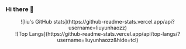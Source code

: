 ### Hi there 👋

<!--
**liuyunhaozz/liuyunhaozz** is a ✨ _special_ ✨ repository because its `README.md` (this file) appears on your GitHub profile.

Here are some ideas to get you started:

- 🔭 I’m currently working on ...
- 🌱 I’m currently learning ...
- 👯 I’m looking to collaborate on ...
- 🤔 I’m looking for help with ...
- 💬 Ask me about ...
- 📫 How to reach me: ...
- 😄 Pronouns: ...
- ⚡ Fun fact: ...
-->

<div align=center>![liu's GitHub stats](https://github-readme-stats.vercel.app/api?username=liuyunhaozz)
  
<div align=center>![Top Langs](https://github-readme-stats.vercel.app/api/top-langs/?username=liuyunhaozz&hide=tcl)
